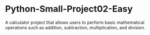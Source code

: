 # Python-Small-Project02-Easy

A calculator project that allows users to perform basic mathematical operations such as addition, subtraction, multiplication, and division.
